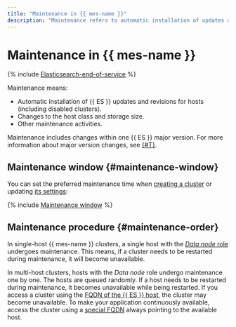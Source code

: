 ```yaml
---
title: "Maintenance in {{ mes-name }}"
description: "Maintenance refers to automatic installation of updates and fixes for your {{ ES }} hosts (including disabled clusters), changes to the host class and storage size, and other maintenance activities."
---
```


# Maintenance in {{ mes-name }}

{% include [Elasticsearch-end-of-service](../../_includes/mdb/mes/note-end-of-service.md) %}

Maintenance means:

* Automatic installation of {{ ES }} updates and revisions for hosts (including disabled clusters).
* Changes to the host class and storage size.
* Other maintenance activities.

Maintenance includes changes within one {{ ES }} major version. For more information about major version changes, see [{#T}](../operations/cluster-version-update.md).

## Maintenance window {#maintenance-window}

You can set the preferred maintenance time when [creating a cluster](../operations/cluster-create.md) or updating [its settings](../operations/cluster-update.md):

{% include [Maintenance window](../../_includes/mdb/maintenance-window.md) %}

## Maintenance procedure {#maintenance-order}

In single-host {{ mes-name }} clusters, a single host with the [_Data node_ role](./hosts-roles.md#data-node) undergoes maintenance. This means, if a cluster needs to be restarted during maintenance, it will become unavailable.

In multi-host clusters, hosts with the _Data node_ role undergo maintenance one by one. The hosts are queued randomly. If a host needs to be restarted during maintenance, it becomes unavailable while being restarted. If you access a cluster using the [FQDN of the {{ ES }} host](../operations/cluster-connect.md#fqdn), the cluster may become unavailable. To make your application continuously available, access the cluster using a [special FQDN](../operations/cluster-connect.md#automatic-host-selection) always pointing to the available host.
